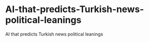 # AI-that-predicts-Turkish-news-political-leanings
AI that predicts Turkish news political leanings

